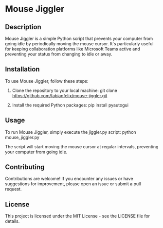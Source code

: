 # Mouse Jiggler

## Description
Mouse Jiggler is a simple Python script that prevents your computer from going idle by periodically moving the mouse cursor. It's particularly useful for keeping collaboration platforms like Microsoft Teams active and preventing your status from changing to idle or away.

## Installation
To use Mouse Jiggler, follow these steps:

1. Clone the repository to your local machine:
git clone https://github.com/fabianfelix/mouse-jiggler.git

2. Install the required Python packages:
pip install pyautogui

## Usage
To run Mouse Jiggler, simply execute the jiggler.py script:
python mouse_jiggler.py

The script will start moving the mouse cursor at regular intervals, preventing your computer from going idle.

## Contributing
Contributions are welcome! If you encounter any issues or have suggestions for improvement, please open an issue or submit a pull request.

## License
This project is licensed under the MIT License - see the LICENSE file for details.